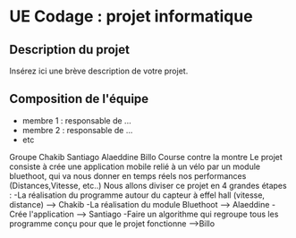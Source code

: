 ﻿# UE Codage : projet informatique

## Description du projet

Insérez ici une brève description de votre projet.

## Composition de l'équipe

* membre 1 : responsable de ...
* membre 2 : responsable de ...
* etc



Groupe Chakib Santiago Alaeddine Billo
Course contre la montre
Le projet consiste à crée une application mobile relié à un vélo par un module bluethoot, qui va nous donner en temps réels nos performances (Distances,Vitesse, etc..)
Nous allons diviser ce projet en 4 grandes étapes :
-La réalisation du programme autour du capteur à effel hall (vitesse, distance) --> Chakib
-La réalisation du module Bluethoot --> Alaeddine
-Crée l'application --> Santiago
-Faire un algorithme qui regroupe tous les programme conçu pour que le projet fonctionne -->Billo



